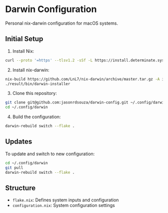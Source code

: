 # Darwin Configuration

Personal nix-darwin configuration for macOS systems.

## Initial Setup

1. Install Nix:
```bash
curl --proto '=https' --tlsv1.2 -sSf -L https://install.determinate.systems/nix | sh -s -- install
```

2. Install nix-darwin:
```bash
nix-build https://github.com/LnL7/nix-darwin/archive/master.tar.gz -A installer
./result/bin/darwin-installer
```

3. Clone this repository:
```bash
git clone git@github.com:jasonrdsouza/darwin-config.git ~/.config/darwin
cd ~/.config/darwin
```

4. Build the configuration:
```bash
darwin-rebuild switch --flake .
```

## Updates

To update and switch to new configuration:
```bash
cd ~/.config/darwin
git pull
darwin-rebuild switch --flake .
```

## Structure

- `flake.nix`: Defines system inputs and configuration
- `configuration.nix`: System configuration settings
